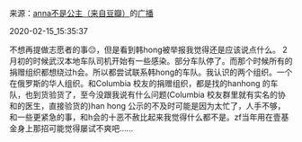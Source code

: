 来源：[anna不是公主（来自豆瓣）](https://www.douban.com/people/121014183/)的[广播](https://www.douban.com/people/121014183/status/2812546655/)


2020-02-15_15:35:37


不想再提做志愿者的事😔，但是看到韩hong被举报我觉得还是应该说点什么。
2月初的时候武汉本地车队司机开始有一些感染。部分车队停了。而那个时候所有的捐赠组织都想绕过h会。所以都尝试联系韩hong的车队。我认识的两个组织。一个在俄罗斯的华人组织。和Columbia 校友的捐赠组织，都是找的hanhong 的车队，也到货验货了，至今没跟我说有什么问题(Columbia 校友群里就有实名的协和的医生，直接验货的)han hong 公示的不及时可能是因为太忙了，人手不够，和一些更紧急的事，和h会的十恶不赦比起来我觉得什么都不是。zf当年用在壹基金身上那招可能觉得屡试不爽吧……

